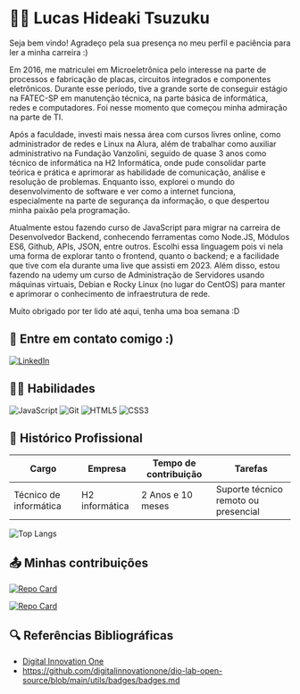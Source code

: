 <h1> 👨‍💻 Lucas Hideaki Tsuzuku</h1>

Seja bem vindo! Agradeço pela sua presença no meu perfil e paciência para ler a minha carreira :)

Em 2016, me matriculei em Microeletrônica pelo interesse na parte de processos e fabricação de placas, circuitos integrados e componentes eletrônicos. Durante esse período, tive a grande sorte de conseguir estágio na FATEC-SP em manutenção técnica, na parte básica de informática, redes e computadores. Foi nesse momento que começou minha admiração na parte de TI.

Após a faculdade, investi mais nessa área com cursos livres online, como administrador de redes e Linux na Alura, além de trabalhar como auxiliar administrativo na Fundação Vanzolini, seguido de quase 3 anos como técnico de informática na H2 Informática, onde pude consolidar parte teórica e prática e aprimorar as habilidade de comunicação, análise e resolução de problemas. Enquanto isso, explorei o mundo do desenvolvimento de software e ver como a internet funciona, especialmente na parte de segurança da informação, o que despertou minha paixão pela programação.

Atualmente estou fazendo curso de JavaScript para migrar na carreira de Desenvolvedor Backend, conhecendo ferramentas como Node.JS, Módulos ES6, Github, APIs, JSON, entre outros. Escolhi essa linguagem pois vi nela uma forma de explorar tanto o frontend, quanto o backend; e a facilidade que tive com ela durante uma live que assisti em 2023. Além disso, estou fazendo na udemy um curso de Administração de Servidores usando máquinas virtuais, Debian e Rocky Linux (no lugar do CentOS) para manter e aprimorar o conhecimento de infraestrutura de rede.


Muito obrigado por ter lido até aqui, tenha uma boa semana :D

## 📩 Entre em contato comigo :)
[![LinkedIn](https://img.shields.io/badge/LinkedIn-0077B5?style=for-the-badge&logo=linkedin&logoColor=white)](https://www.linkedin.com/in/lucas-hideaki-tsuzuku-m1cr0/)

## 🤹‍♀️ Habilidades

![JavaScript](https://img.shields.io/badge/JavaScript-F7DF1E?style=for-the-badge&logo=javascript&logoColor=black)     ![Git](https://img.shields.io/badge/GIT-E44C30?style=for-the-badge&logo=git&logoColor=white)     ![HTML5](https://img.shields.io/badge/HTML5-E34F26?style=for-the-badge&logo=html5&logoColor=white)     ![CSS3](https://img.shields.io/badge/CSS3-1572B6?style=for-the-badge&logo=css3&logoColor=white)

## 💼 Histórico Profissional

| Cargo | Empresa | Tempo de contribuição |Tarefas|
|-------|---------|-----------------------|-------|
Técnico de informática | H2 informática|2 Anos e 10 meses | Suporte técnico remoto ou presencial |

![Top Langs](https://github-readme-stats-git-masterrstaa-rickstaa.vercel.app/api/top-langs/?username=Twistywasabi&bg_color=000&border_color=30A3DC&title_color=E94D5F&text_color=FFF)

## 📤 Minhas contribuições

[![Repo Card](https://github-readme-stats.vercel.app/api/pin/?username=Twistywasabi&repo=projetoFilmes&bg_color=000&border_color=30A3DC&show_icons=true&icon_color=30A3DC&title_color=E94D5F&text_color=FFF)](https://github.com/Twistywasabi/projetoFilmes)

[![Repo Card](https://github-readme-stats.vercel.app/api/pin/?username=Twistywasabi&repo=projetoCalculadoraInvestimentos&bg_color=000&border_color=30A3DC&show_icons=true&icon_color=30A3DC&title_color=E94D5F&text_color=FFF)](https://github.com/Twistywasabi/projetoCalculadoraInvestimentos)


## 🔍 Referências Bibliográficas
- [Digital Innovation One](https://www.dio.me/)
- https://github.com/digitalinnovationone/dio-lab-open-source/blob/main/utils/badges/badges.md
